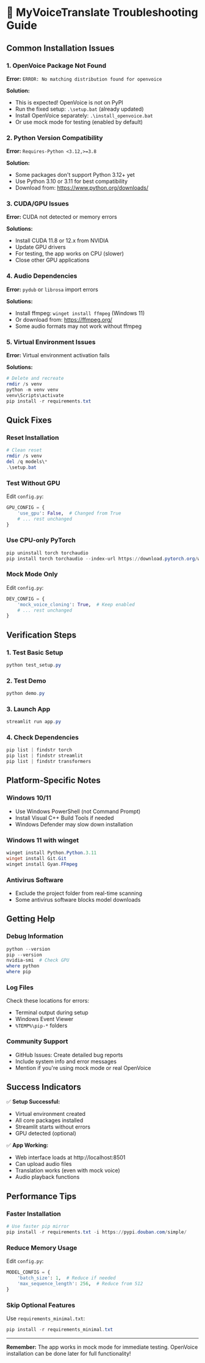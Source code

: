 # 🔧 MyVoiceTranslate Troubleshooting Guide

## Common Installation Issues

### 1. **OpenVoice Package Not Found**
**Error:** `ERROR: No matching distribution found for openvoice`

**Solution:**
- This is expected! OpenVoice is not on PyPI
- Run the fixed setup: `.\setup.bat` (already updated)
- Install OpenVoice separately: `.\install_openvoice.bat`
- Or use mock mode for testing (enabled by default)

### 2. **Python Version Compatibility**
**Error:** `Requires-Python <3.12,>=3.8`

**Solution:**
- Some packages don't support Python 3.12+ yet
- Use Python 3.10 or 3.11 for best compatibility
- Download from: https://www.python.org/downloads/

### 3. **CUDA/GPU Issues**
**Error:** CUDA not detected or memory errors

**Solutions:**
- Install CUDA 11.8 or 12.x from NVIDIA
- Update GPU drivers
- For testing, the app works on CPU (slower)
- Close other GPU applications

### 4. **Audio Dependencies**
**Error:** `pydub` or `librosa` import errors

**Solutions:**
- Install ffmpeg: `winget install ffmpeg` (Windows 11)
- Or download from: https://ffmpeg.org/
- Some audio formats may not work without ffmpeg

### 5. **Virtual Environment Issues**
**Error:** Virtual environment activation fails

**Solutions:**
```powershell
# Delete and recreate
rmdir /s venv
python -m venv venv
venv\Scripts\activate
pip install -r requirements.txt
```

## Quick Fixes

### Reset Installation
```powershell
# Clean reset
rmdir /s venv
del /q models\*
.\setup.bat
```

### Test Without GPU
Edit `config.py`:
```python
GPU_CONFIG = {
    'use_gpu': False,  # Changed from True
    # ... rest unchanged
}
```

### Use CPU-only PyTorch
```powershell
pip uninstall torch torchaudio
pip install torch torchaudio --index-url https://download.pytorch.org/whl/cpu
```

### Mock Mode Only
Edit `config.py`:
```python
DEV_CONFIG = {
    'mock_voice_cloning': True,  # Keep enabled
    # ... rest unchanged
}
```

## Verification Steps

### 1. Test Basic Setup
```powershell
python test_setup.py
```

### 2. Test Demo
```powershell
python demo.py
```

### 3. Launch App
```powershell
streamlit run app.py
```

### 4. Check Dependencies
```powershell
pip list | findstr torch
pip list | findstr streamlit
pip list | findstr transformers
```

## Platform-Specific Notes

### Windows 10/11
- Use Windows PowerShell (not Command Prompt)
- Install Visual C++ Build Tools if needed
- Windows Defender may slow down installation

### Windows 11 with winget
```powershell
winget install Python.Python.3.11
winget install Git.Git
winget install Gyan.FFmpeg
```

### Antivirus Software
- Exclude the project folder from real-time scanning
- Some antivirus software blocks model downloads

## Getting Help

### Debug Information
```powershell
python --version
pip --version
nvidia-smi  # Check GPU
where python
where pip
```

### Log Files
Check these locations for errors:
- Terminal output during setup
- Windows Event Viewer
- `%TEMP%\pip-*` folders

### Community Support
- GitHub Issues: Create detailed bug reports
- Include system info and error messages
- Mention if you're using mock mode or real OpenVoice

## Success Indicators

✅ **Setup Successful:**
- Virtual environment created
- All core packages installed
- Streamlit starts without errors
- GPU detected (optional)

✅ **App Working:**
- Web interface loads at http://localhost:8501
- Can upload audio files
- Translation works (even with mock voice)
- Audio playback functions

## Performance Tips

### Faster Installation
```powershell
# Use faster pip mirror
pip install -r requirements.txt -i https://pypi.douban.com/simple/
```

### Reduce Memory Usage
Edit `config.py`:
```python
MODEL_CONFIG = {
    'batch_size': 1,  # Reduce if needed
    'max_sequence_length': 256,  # Reduce from 512
}
```

### Skip Optional Features
Use `requirements_minimal.txt`:
```powershell
pip install -r requirements_minimal.txt
```

---

**Remember:** The app works in mock mode for immediate testing. OpenVoice installation can be done later for full functionality!
